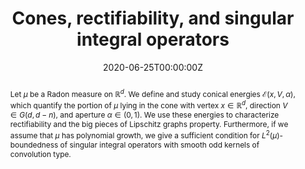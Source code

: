 ﻿---
title: "Cones, rectifiability, and singular integral operators"

# Authors
# If you created a profile for a user (e.g. the default `admin` user), write the username (folder name) here 
# and it will be replaced with their full name and linked to their profile.
authors:
- D. Dąbrowski

date: "2020-06-25T00:00:00Z"
doi: ""

# Schedule page publish date (NOT publication's date).
publishDate: "2017-01-01T00:00:00Z"

# Publication type.
# Legend: 0 = Uncategorized; 1 = Conference paper; 2 = Journal article;
# 3 = Preprint / Working Paper; 4 = Report; 5 = Book; 6 = Book section;
# 7 = Thesis; 8 = Patent
publication_types: ["3"]

# Publication name and optional abbreviated publication name.
publication: To appear in Rev. Mat. Iberoam.
publication_short: To appear in Rev. Mat. Iberoam.

abstract: "Let $\\mu$ be a Radon measure on $\\mathbb{R}^d$. We define and study conical energies $\\mathcal{E}(x,V,\\alpha)$, which quantify the portion of $\\mu$ lying in the cone with vertex $x\\in\\mathbb{R}^d$, direction $V\\in G(d,d-n)$, and aperture $\\alpha\\in (0,1)$. We use these energies to characterize rectifiability and the big pieces of Lipschitz graphs property. Furthermore, if we assume that $\\mu$ has polynomial growth, we give a sufficient condition for $L^2(\\mu)$-boundedness of singular integral operators with smooth odd kernels of convolution type."
# Summary. An optional shortened abstract.
# summary: Lorem ipsum dolor sit amet, consectetur adipiscing elit. Duis posuere tellus ac convallis placerat. Proin tincidunt magna sed ex sollicitudin condimentum.

tags: []

# Display this page in the Featured widget?
featured: false

# Custom links (uncomment lines below)
links:
- name: "arXiv"
  url: "https://arxiv.org/abs/2006.14432"

url_pdf: ''
url_code: ''
url_dataset: ''
url_poster: ''
url_project: ''
url_slides: ''
url_source: ''
url_video: ''
url_preprint: ''

# Featured image
# To use, add an image named `featured.jpg/png` to your page's folder. 
# image:
#  caption: 'Image credit: [**Unsplash**](https://unsplash.com/photos/pLCdAaMFLTE)'
#  focal_point: ""
#  preview_only: false

# Associated Projects (optional).
#   Associate this publication with one or more of your projects.
#   Simply enter your project's folder or file name without extension.
#   E.g. `internal-project` references `content/project/internal-project/index.md`.
#   Otherwise, set `projects: []`.
# projects:
# - example

# Slides (optional).
#   Associate this publication with Markdown slides.
#   Simply enter your slide deck's filename without extension.
#   E.g. `slides: "example"` references `content/slides/example/index.md`.
#   Otherwise, set `slides: ""`.
# slides: example
---
